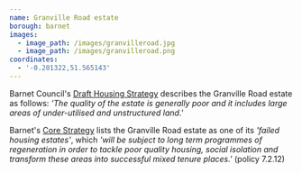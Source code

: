 ```yaml
---
name: Granville Road estate
borough: barnet
images:
  - image_path: /images/granvilleroad.jpg
  - image_path: /images/granvilleroad.png
coordinates:
  - '-0.201322,51.565143'
---
```

Barnet Council's [Draft Housing Strategy](https://engage.barnet.gov.uk/1726/documents/1850) describes the Granville Road estate as follows: _'The quality of the estate is generally poor and it includes large areas of under-utilised and unstructured land.'_

Barnet's [Core Strategy](https://www.barnet.gov.uk/sites/default/files/assets/citizenportal/documents/planningconservationandbuildingcontrol/PlanningPolicy/LocalPlan/DPD/LocalPlanCoreStrategyDPDSeptember2012.pdf) lists the Granville Road estate as one of its _'failed housing estates'_, which _'will be subject to long term programmes of regeneration in order to tackle poor quality housing, social isolation and transform these areas into successful mixed tenure places.'_ (policy 7.2.12)
